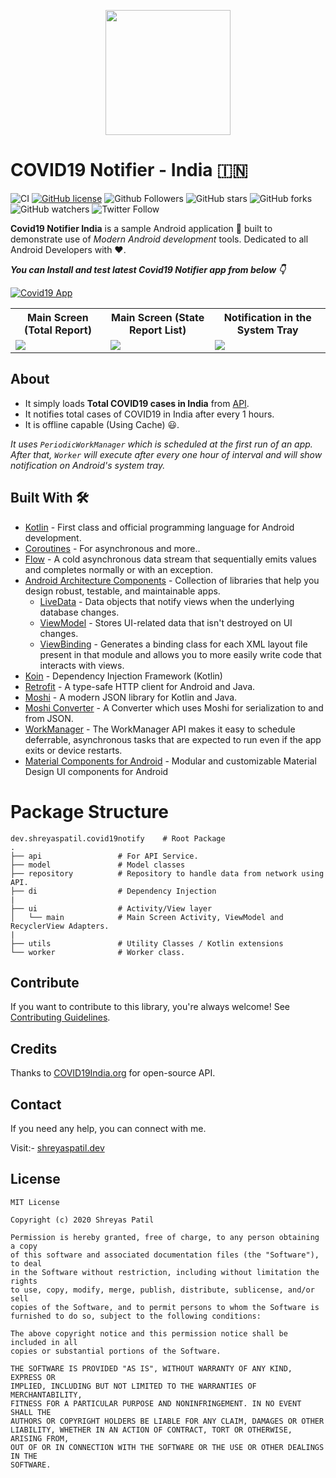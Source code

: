 <p align="center">
  <img src="art/icon.png" height="200"/>
</p>

# COVID19 Notifier - India 🇮🇳

![CI](https://github.com/PatilShreyas/Covid19-Notifier-IN/workflows/CI/badge.svg?branch=master)
[![GitHub license](https://img.shields.io/badge/License-MIT-blue.svg)](LICENSE)
![Github Followers](https://img.shields.io/github/followers/PatilShreyas?label=Follow&style=social)
![GitHub stars](https://img.shields.io/github/stars/PatilShreyas/Covid19-Notifier-IN?style=social)
![GitHub forks](https://img.shields.io/github/forks/PatilShreyas/Covid19-Notifier-IN?style=social)
![GitHub watchers](https://img.shields.io/github/watchers/PatilShreyas/Covid19-Notifier-IN?style=social)
![Twitter Follow](https://img.shields.io/twitter/follow/imShreyasPatil?label=Follow&style=social)

**Covid19 Notifier India** is a sample Android application 📱 built to demonstrate use of *Modern Android development* tools. Dedicated to all Android Developers with ❤️. 

***You can Install and test latest Covid19 Notifier app from below 👇***

[![Covid19 App](https://img.shields.io/badge/Covid19Notifier-APK-blue.svg?style=for-the-badge&logo=android)](https://github.com/KhaledSherifSayed/Covid19-Notifier-EG/blob/master/app/app-debug.apk)

<table style="width:100%">
  <tr>
    <th>Main Screen (Total Report)</th>
    <th>Main Screen (State Report List)</th>
    <th>Notification in the System Tray</th>
  </tr>
  <tr>
    <td><img src="art/home.jpg"/></td>
    <td><img src="art/states.jpg"/></td> 
    <td><img src="art/notification.jpg"/></td>
  </tr>
</table>

## About
- It simply loads **Total COVID19 cases in India** from [API](https://github.com/covid19india/api). 
- It notifies total cases of COVID19 in India after every 1 hours.
- It is offline capable (Using Cache) 😃.

*It uses `PeriodicWorkManager` which is scheduled at the first run of an app. After that, `Worker` will execute after every one hour of interval and will show notification on Android's system tray.*

## Built With 🛠
- [Kotlin](https://kotlinlang.org/) - First class and official programming language for Android development.
- [Coroutines](https://kotlinlang.org/docs/reference/coroutines-overview.html) - For asynchronous and more..
- [Flow](https://kotlin.github.io/kotlinx.coroutines/kotlinx-coroutines-core/kotlinx.coroutines.flow/-flow/) - A cold asynchronous data stream that sequentially emits values and completes normally or with an exception.
- [Android Architecture Components](https://developer.android.com/topic/libraries/architecture) - Collection of libraries that help you design robust, testable, and maintainable apps.
  - [LiveData](https://developer.android.com/topic/libraries/architecture/livedata) - Data objects that notify views when the underlying database changes.
  - [ViewModel](https://developer.android.com/topic/libraries/architecture/viewmodel) - Stores UI-related data that isn't destroyed on UI changes. 
  - [ViewBinding](https://developer.android.com/topic/libraries/view-binding) - Generates a binding class for each XML layout file present in that module and allows you to more easily write code that interacts with views.
- [Koin](https://start.insert-koin.io/) - Dependency Injection Framework (Kotlin)
- [Retrofit](https://square.github.io/retrofit/) - A type-safe HTTP client for Android and Java.
- [Moshi](https://github.com/square/moshi) - A modern JSON library for Kotlin and Java.
- [Moshi Converter](https://github.com/square/retrofit/tree/master/retrofit-converters/moshi) - A Converter which uses Moshi for serialization to and from JSON.
- [WorkManager](https://developer.android.com/topic/libraries/architecture/workmanager) - The WorkManager API makes it easy to schedule deferrable, asynchronous tasks that are expected to run even if the app exits or device restarts.
- [Material Components for Android](https://github.com/material-components/material-components-android) - Modular and customizable Material Design UI components for Android

# Package Structure
    
    dev.shreyaspatil.covid19notify    # Root Package
    .
    ├── api                 # For API Service.
    ├── model               # Model classes
    ├── repository          # Repository to handle data from network using API.
    ├── di                  # Dependency Injection     
    |
    ├── ui                  # Activity/View layer  
    │   └── main            # Main Screen Activity, ViewModel and RecyclerView Adapters.
    |
    ├── utils               # Utility Classes / Kotlin extensions
    └── worker              # Worker class.


## Contribute
If you want to contribute to this library, you're always welcome!
See [Contributing Guidelines](CONTRIBUTING.md). 

## Credits
Thanks to [COVID19India.org](https://github.com/covid19india/api) for open-source API.

## Contact
If you need any help, you can connect with me.

Visit:- [shreyaspatil.dev](https://shreyaspatil.dev)

## License
```
MIT License

Copyright (c) 2020 Shreyas Patil

Permission is hereby granted, free of charge, to any person obtaining a copy
of this software and associated documentation files (the "Software"), to deal
in the Software without restriction, including without limitation the rights
to use, copy, modify, merge, publish, distribute, sublicense, and/or sell
copies of the Software, and to permit persons to whom the Software is
furnished to do so, subject to the following conditions:

The above copyright notice and this permission notice shall be included in all
copies or substantial portions of the Software.

THE SOFTWARE IS PROVIDED "AS IS", WITHOUT WARRANTY OF ANY KIND, EXPRESS OR
IMPLIED, INCLUDING BUT NOT LIMITED TO THE WARRANTIES OF MERCHANTABILITY,
FITNESS FOR A PARTICULAR PURPOSE AND NONINFRINGEMENT. IN NO EVENT SHALL THE
AUTHORS OR COPYRIGHT HOLDERS BE LIABLE FOR ANY CLAIM, DAMAGES OR OTHER
LIABILITY, WHETHER IN AN ACTION OF CONTRACT, TORT OR OTHERWISE, ARISING FROM,
OUT OF OR IN CONNECTION WITH THE SOFTWARE OR THE USE OR OTHER DEALINGS IN THE
SOFTWARE.
```
